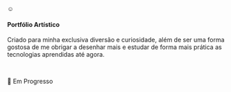 :relaxed:
<H4>Portfólio Artístico</H4>
<p>
  Criado para minha exclusiva diversão e curiosidade, além de ser uma forma gostosa de me obrigar a desenhar mais e estudar de forma mais prática as tecnologias aprendidas até agora. 
</p>
<br>

:construction: Em Progresso
